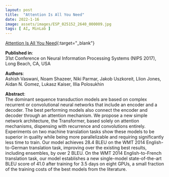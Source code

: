 ```yaml
---
layout: post
title:  "Attention Is All You Need"
date: 2022-1-16
image: assets/images/ESP_025152_2640_000009.jpg
tags: [ AI, MinLab ]
---
```


[Attention Is All You Need](https://proceedings.neurips.cc/paper/2017/file/3f5ee243547dee91fbd053c1c4a845aa-Paper.pdf){:target="_blank"}

**Published in**:   
31st Conference on Neural Information Processing Systems (NIPS 2017), Long Beach, CA, USA

**Authors**:   
Ashish Vaswani, Noam Shazeer, Niki Parmar, Jakob Uszkoreit, Llion Jones, Aidan N. Gomez, Lukasz Kaiser, Illia Polosukhin

**Abstract**:   
The dominant sequence transduction models are based on complex recurrent or convolutional neural networks that include an encoder and a decoder. The best performing models also connect the encoder and decoder through an attention mechanism. We propose a new simple network architecture, the Transformer, based solely on attention mechanisms, dispensing with recurrence and convolutions
entirely. Experiments on two machine translation tasks show these models to be superior in quality while being more parallelizable and requiring significantly less time to train. Our model achieves 28.4 BLEU on the WMT 2014 English-to-German translation task, improving over the existing best results, including ensembles, by over 2 BLEU. On the WMT 2014 English-to-French translation task, our model establishes a new single-model state-of-the-art BLEU score of 41.0 after training for 3.5 days on eight GPUs, a small fraction of the training costs of the best models from the literature.